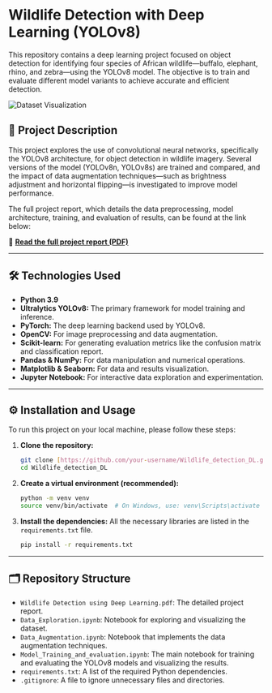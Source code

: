 # Wildlife Detection with Deep Learning (YOLOv8)

This repository contains a deep learning project focused on object detection for identifying four species of African wildlife—buffalo, elephant, rhino, and zebra—using the YOLOv8 model. The objective is to train and evaluate different model variants to achieve accurate and efficient detection.

![Dataset Visualization](./images/Bounding_Boxes_Wildlife_Detection.png)

## 📜 Project Description

This project explores the use of convolutional neural networks, specifically the YOLOv8 architecture, for object detection in wildlife imagery. Several versions of the model (YOLOv8n, YOLOv8s) are trained and compared, and the impact of data augmentation techniques—such as brightness adjustment and horizontal flipping—is investigated to improve model performance.

The full project report, which details the data preprocessing, model architecture, training, and evaluation of results, can be found at the link below:

📄 **[Read the full project report (PDF)](./Wildlife%20Detection%20using%20Deep%20Learning.pdf)**

---

## 🛠️ Technologies Used

* **Python 3.9**
* **Ultralytics YOLOv8:** The primary framework for model training and inference.
* **PyTorch:** The deep learning backend used by YOLOv8.
* **OpenCV:** For image preprocessing and data augmentation.
* **Scikit-learn:** For generating evaluation metrics like the confusion matrix and classification report.
* **Pandas & NumPy:** For data manipulation and numerical operations.
* **Matplotlib & Seaborn:** For data and results visualization.
* **Jupyter Notebook:** For interactive data exploration and experimentation.

---

## ⚙️ Installation and Usage

To run this project on your local machine, please follow these steps:

1.  **Clone the repository:**
    ```bash
    git clone [https://github.com/your-username/Wildlife_detection_DL.git](https://github.com/your-username/Wildlife_detection_DL.git)
    cd Wildlife_detection_DL
    ```

2.  **Create a virtual environment (recommended):**
    ```bash
    python -m venv venv
    source venv/bin/activate  # On Windows, use: venv\Scripts\activate
    ```

3.  **Install the dependencies:**
    All the necessary libraries are listed in the `requirements.txt` file.
    ```bash
    pip install -r requirements.txt
    ```

---

## 🗂️ Repository Structure

- `Wildlife Detection using Deep Learning.pdf`: The detailed project report.
- `Data_Exploration.ipynb`: Notebook for exploring and visualizing the dataset.
- `Data_Augmentation.ipynb`: Notebook that implements the data augmentation techniques.
- `Model_Training_and_evaluation.ipynb`: The main notebook for training and evaluating the YOLOv8 models and visualizing the results.
- `requirements.txt`: A list of the required Python dependencies.
- `.gitignore`: A file to ignore unnecessary files and directories.
